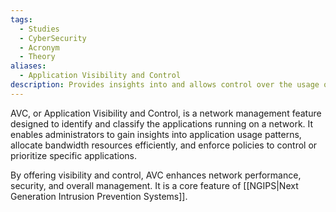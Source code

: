 ```yaml
---
tags:
  - Studies
  - CyberSecurity
  - Acronym
  - Theory
aliases:
  - Application Visibility and Control
description: Provides insights into and allows control over the usage of applications on a network.
---
```

AVC, or Application Visibility and Control, is a network management feature designed to identify and classify the applications running on a network. It enables administrators to gain insights into application usage patterns, allocate bandwidth resources efficiently, and enforce policies to control or prioritize specific applications. 

By offering visibility and control, AVC enhances network performance, security, and overall management. It is a core feature of [[NGIPS|Next Generation Intrusion Prevention Systems]].